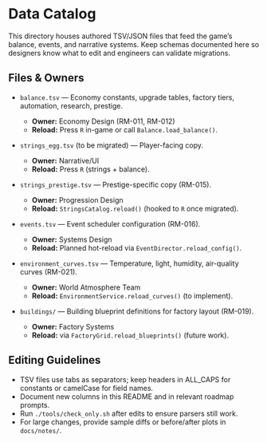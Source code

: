# Data Catalog

This directory houses authored TSV/JSON files that feed the game’s balance, events, and narrative systems. Keep schemas documented here so designers know what to edit and engineers can validate migrations.

## Files & Owners

- `balance.tsv` — Economy constants, upgrade tables, factory tiers, automation, research, prestige.  
  - **Owner:** Economy Design (RM-011, RM-012)  
  - **Reload:** Press `R` in-game or call `Balance.load_balance()`.

- `strings_egg.tsv` (to be migrated) — Player-facing copy.  
  - **Owner:** Narrative/UI  
  - **Reload:** Press `R` (strings + balance).

- `strings_prestige.tsv` — Prestige-specific copy (RM-015).  
  - **Owner:** Progression Design  
  - **Reload:** `StringsCatalog.reload()` (hooked to `R` once migrated).

- `events.tsv` — Event scheduler configuration (RM-016).  
  - **Owner:** Systems Design  
  - **Reload:** Planned hot-reload via `EventDirector.reload_config()`.

- `environment_curves.tsv` — Temperature, light, humidity, air-quality curves (RM-021).  
  - **Owner:** World Atmosphere Team  
  - **Reload:** `EnvironmentService.reload_curves()` (to implement).

- `buildings/` — Building blueprint definitions for factory layout (RM-019).  
  - **Owner:** Factory Systems  
  - **Reload:** via `FactoryGrid.reload_blueprints()` (future work).

## Editing Guidelines

- TSV files use tabs as separators; keep headers in ALL_CAPS for constants or camelCase for field names.
- Document new columns in this README and in relevant roadmap prompts.
- Run `./tools/check_only.sh` after edits to ensure parsers still work.
- For large changes, provide sample diffs or before/after plots in `docs/notes/`.
